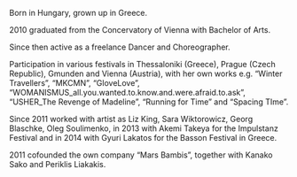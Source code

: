 Born in Hungary, grown up in Greece.

2010 graduated from the Concervatory of Vienna with Bachelor of Arts.

Since then active as a freelance Dancer and Choreographer.

Participation in various festivals in Thessaloniki (Greece), Prague (Czech Republic),
Gmunden and Vienna (Austria), with her own works e.g.
“Winter Travellers”, “MKCMN”, “GloveLove”, “WOMANISMUS_all.you.wanted.to.know.and.were.afraid.to.ask”,
“USHER_The Revenge of Madeline”, “Running for Time” and “Spacing TIme”.

Since 2011 worked with artist as Liz King, Sara Wiktorowicz, Georg Blaschke, Oleg
Soulimenko, in 2013 with Akemi Takeya for the Impulstanz Festival and in 2014 with
Gyuri Lakatos for the Basson Festival in Greece.

2011 cofounded the own company “Mars Bambis”, together with Kanako Sako and
Periklis Liakakis.